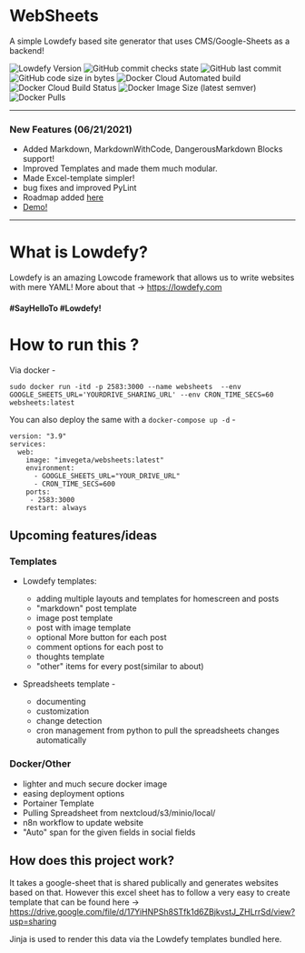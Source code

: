 # WebSheets 

A simple Lowdefy based site generator that uses CMS/Google-Sheets as a backend! 

![Lowdefy Version](https://img.shields.io/static/v1?label=Lowdefy&message=3.18.0&color=green&style=for-the-badge&logo=npm)
![GitHub commit checks state](https://img.shields.io/github/checks-status/vaddisrinivas/WebSheets/master?style=for-the-badge&logo=github)
![GitHub last commit](https://img.shields.io/github/last-commit/vaddisrinivas/WebSheets?style=for-the-badge)
![GitHub code size in bytes](https://img.shields.io/github/languages/code-size/vaddisrinivas/WebSheets?style=for-the-badge)
![Docker Cloud Automated build](https://img.shields.io/docker/cloud/automated/imvegeta/websheets?style=for-the-badge&logo=docker)
![Docker Cloud Build Status](https://img.shields.io/docker/cloud/build/imvegeta/websheets?style=for-the-badge&logo=docker)
![Docker Image Size (latest semver)](https://img.shields.io/docker/image-size/imvegeta/websheets?style=for-the-badge&logo=docker)
![Docker Pulls](https://img.shields.io/docker/pulls/imvegeta/websheets?style=for-the-badge&logo=docker)

---
### New Features (06/21/2021)
- Added Markdown, MarkdownWithCode, DangerousMarkdown  Blocks support!
- Improved Templates and made them much modular.
- Made Excel-template simpler! 
- bug fixes and improved PyLint
- Roadmap added [here](https://npm.ajetavya.com/projects/websheets/)
- [Demo!](https://srinivas.ajetavya.com/) 
---
# What is Lowdefy?

Lowdefy is an amazing Lowcode framework that allows us to write websites with mere YAML!
More about that -> https://lowdefy.com

#### #SayHelloTo #Lowdefy!
# How to run this ?
Via docker -

```sudo docker run -itd -p 2583:3000 --name websheets  --env GOOGLE_SHEETS_URL='YOURDRIVE_SHARING_URL' --env CRON_TIME_SECS=60 websheets:latest```

You can also deploy the same with a `docker-compose up -d` -

```
version: "3.9"
services:
  web:
    image: "imvegeta/websheets:latest"
    environment:
      - GOOGLE_SHEETS_URL="YOUR_DRIVE_URL"
      - CRON_TIME_SECS=600
    ports:
     - 2583:3000
    restart: always
```

## Upcoming features/ideas 

### Templates

- Lowdefy templates:
  - adding multiple layouts and templates for homescreen and posts
  - "markdown" post template
  - image post template
  - post with image template
  - optional More button for each post 
  - comment options for each post to 
  - thoughts template
  - "other" items for every post(similar to about)
  
- Spreadsheets template - 
  - documenting 
  - customization
  - change detection
  - cron management from python to pull the spreadsheets changes automatically

### Docker/Other
- lighter and much secure docker image
- easing deployment options
- Portainer Template
- Pulling Spreadsheet from nextcloud/s3/minio/local/
- n8n workflow to update website  
- "Auto" span for the given fields in social fields

## How does this project work?
It takes a google-sheet that is shared publically and generates websites based on that.
However this excel sheet has to follow a very easy to create template that can be found here -> https://drive.google.com/file/d/17YiHNPSh8STfk1d6ZBjkvstJ_ZHLrrSd/view?usp=sharing

Jinja is used to render this data via the Lowdefy templates bundled here.
